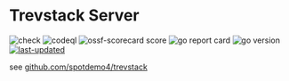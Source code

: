 # Trevstack Server

![check](https://img.shields.io/github/actions/workflow/status/spotdemo4/ts-server/check.yaml?logo=GitHub&logoColor=%23cdd6f4&label=check&labelColor=%2311111b&link=https%3A%2F%2Fgithub.com%2Fspotdemo4%2Fts-server%2Factions%2Fworkflows%2Fcheck.yaml)
![codeql](https://img.shields.io/github/actions/workflow/status/spotdemo4/ts-server/codeql.yaml?logo=GitHub&logoColor=%23cdd6f4&label=codeql&labelColor=%2311111b&link=https%3A%2F%2Fgithub.com%2Fspotdemo4%2Fts-server%2Factions%2Fworkflows%2Fcodeql.yaml)
![ossf-scorecard score](https://img.shields.io/ossf-scorecard/github.com/spotdemo4/ts-server?label=ossf%20score&labelColor=%2311111b&link=https%3A%2F%2Fscorecard.dev%2Fviewer%2F%3Furi%3Dgithub.com%2Fspotdemo4%2Fts-server)
![go report card](https://img.shields.io/badge/go%20report-A%2B-brightgreen?logo=Go&logoColor=%2389dceb&label=go%20report&labelColor=%2311111b&link=https%3A%2F%2Fwww.goreportcard.com%2Freport%2Fgithub.com%2Fspotdemo4%2Fts-server)
![go version](https://img.shields.io/github/go-mod/go-version/spotdemo4/ts-server?logo=Go&logoColor=%2389dceb&label=go%20version&labelColor=%2311111b&color=%23313244)
[![last-updated](https://img.shields.io/badge/dynamic/json?url=https%3A%2F%2Fapi.github.com%2Frepos%2Fspotdemo4%2Fts-server%2Factions%2Fworkflows%2F169672507%2Fruns%3Fstatus%3Dcompleted%26conclusion%3Dsuccess%26per_page%3D1&query=%24.workflow_runs%5B0%5D.run_started_at&style=flat&logo=nixos&logoColor=%2389dceb&label=last%20updated&labelColor=%2311111b&color=%23313244)](https://github.com/spotdemo4/ts-server/actions/workflows/update.yaml)

see [github.com/spotdemo4/trevstack](https://github.com/spotdemo4/trevstack)

